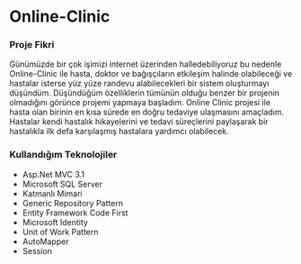 # Online-Clinic

### Proje Fikri

Günümüzde bir çok işimizi internet üzerinden halledebiliyoruz bu nedenle Online-Clinic ile hasta, doktor ve bağışçıların etkileşim halinde olabileceği ve hastalar isterse yüz yüze randevu alabilecekleri bir sistem oluşturmayı düşündüm. 
Düşündüğüm özelliklerin tümünün olduğu benzer bir projenin olmadığını görünce projemi yapmaya başladım. 
Online Clinic projesi ile hasta olan birinin en kısa sürede en doğru tedaviye ulaşmasını amaçladım. Hastalar kendi hastalık hikayelerini ve tedavi süreçlerini paylaşarak bir hastalıkla ilk defa karşılaşmış hastalara yardımcı olabilecek.


### Kullandığım Teknolojiler

- Asp.Net MVC 3.1
- Microsoft SQL Server
- Katmanlı Mimari 
- Generic Repository Pattern
- Entity Framework Code First
- Microsoft Identity
- Unit of Work Pattern
- AutoMapper
- Session
